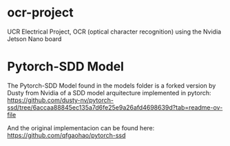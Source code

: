# ocr-project
UCR Electrical Project, OCR (optical character recognition) using the Nvidia Jetson Nano board

# Pytorch-SDD Model
The Pytorch-SDD Model found in the models folder is a forked version by Dusty from Nvidia of a SDD model arquitecture implemented in pytorch:
https://github.com/dusty-nv/pytorch-ssd/tree/6accaa88845ec135a7d6fe25e9a26afd4698639d?tab=readme-ov-file

And the original implementacion can be found here:
https://github.com/qfgaohao/pytorch-ssd